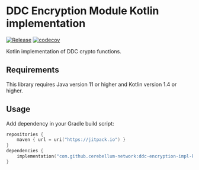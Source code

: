# DDC Encryption Module Kotlin implementation

[![Release](https://jitpack.io/v/cerebellum-network/ddc-encryption-impl-kotlin.svg)](https://jitpack.io/#cerebellum-network/ddc-encryption-impl-kotlin)
[![codecov](https://codecov.io/gh/Cerebellum-Network/ddc-encryption-impl-kotlin/branch/main/graph/badge.svg?token=G73EO1DQLN)](https://codecov.io/gh/Cerebellum-Network/ddc-encryption-impl-kotlin)

Kotlin implementation of DDC crypto functions.

## Requirements

This library requires Java version 11 or higher and Kotlin version 1.4 or higher.

## Usage

Add dependency in your Gradle build script:

```kotlin
repositories {
    maven { url = uri("https://jitpack.io") }
}
dependencies {
    implementation("com.github.cerebellum-network:ddc-encryption-impl-kotlin:1.+")
}
```

